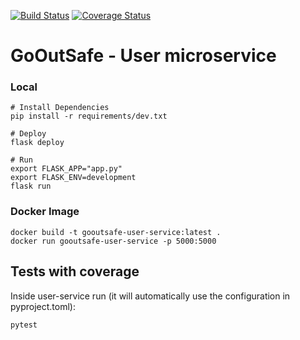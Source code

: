 [![Build Status](https://travis-ci.org/Squad002/user-service.svg?branch=main)](https://travis-ci.org/Squad002/user-service)
[![Coverage Status](https://coveralls.io/repos/github/Squad002/user-service/badge.svg?branch=main)](https://coveralls.io/github/Squad002/user-service?branch=main)

# GoOutSafe - User microservice

### Local
    # Install Dependencies
    pip install -r requirements/dev.txt

    # Deploy
    flask deploy

    # Run 
    export FLASK_APP="app.py"
    export FLASK_ENV=development
    flask run

### Docker Image
    docker build -t gooutsafe-user-service:latest . 
    docker run gooutsafe-user-service -p 5000:5000

## Tests with coverage
Inside user-service run (it will automatically use the configuration in pyproject.toml):

    pytest